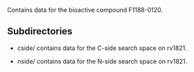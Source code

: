 Contains data for the bioactive compound F1188-0120.

## Subdirectories

- cside/ contains data for the C-side search space on rv1821.

- nside/ contains data for the N-side search space on rv1821.

